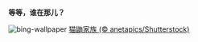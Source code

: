 
**等等，谁在那儿？**

![bing-wallpaper](https://www.bing.com/th?id=OHR.MeerkatManor_ZH-CN2486051161_1920x1080.jpg)
[猫鼬家族 (© anetapics/Shutterstock)](https://www.bing.com/search?q=%E7%8C%AB%E9%BC%AC&amp;form=hpcapt&amp;mkt=zh-cn)
  